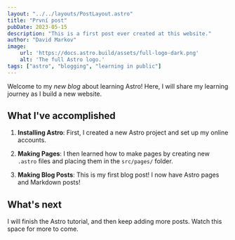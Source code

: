```yaml
---
layout: "../../layouts/PostLayout.astro"
title: "První post"
pubDate: 2023-05-15
description: "This is a first post ever created at this website."
author: "David Markov"
image:
    url: 'https://docs.astro.build/assets/full-logo-dark.png' 
    alt: 'The full Astro logo.'
tags: ["astro", "blogging", "learning in public"]
---
```


Welcome to my _new blog_ about learning Astro! Here, I will share my learning journey as I build a new website.

## What I've accomplished

1. **Installing Astro**: First, I created a new Astro project and set up my online accounts.

2. **Making Pages**: I then learned how to make pages by creating new `.astro` files and placing them in the `src/pages/` folder.

3. **Making Blog Posts**: This is my first blog post! I now have Astro pages and Markdown posts!

## What's next

I will finish the Astro tutorial, and then keep adding more posts. Watch this space for more to come.
